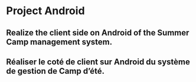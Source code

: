 # Project Android

## Realize the client side on Android of the Summer Camp management system.

## Réaliser le coté de client sur Android du système de gestion de Camp d’été.
